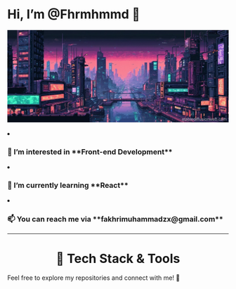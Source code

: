 # Hi, I’m @Fhrmhmmd 👋

![art](https://github.com/Fhrmhmmd/Fhrmhmmd/blob/main/art.jpg)

<li><h3>👀 I’m interested in **Front-end Development**</h3></li>
<li><h3>🌱 I’m currently learning **React**</h3></li>
<li><h3>📫 You can reach me via **fakhrimuhammadzx@gmail.com**</h3></li>

<hr>
<h1 align="center">🚀 Tech Stack & Tools</h1>
  

Feel free to explore my repositories and connect with me! 🤝
